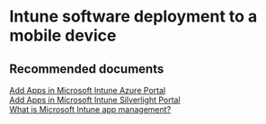 <properties
	pageTitle="Software deployment to a mobile device"
	description="Software deployment to a mobile device"
	service="microsoft.intune"
	resource="intune"
	authors="mackie1604"
	displayOrder=""
	selfHelpType="generic"
	supportTopicIds="32435276"
	resourceTags=""
	productPesIds="15584"
	cloudEnvironments="public"
/>

# Intune software deployment to a mobile device

## **Recommended documents**

[Add Apps in Microsoft Intune Azure Portal](https://docs.microsoft.com/intune/apps-add)<br>
[Add Apps in Microsoft Intune Silverlight Portal](https://docs.microsoft.com/intune/deploy-use/add-apps)<br>
[What is Microsoft Intune app management?](https://docs.microsoft.com/intune/app-management)<br>


